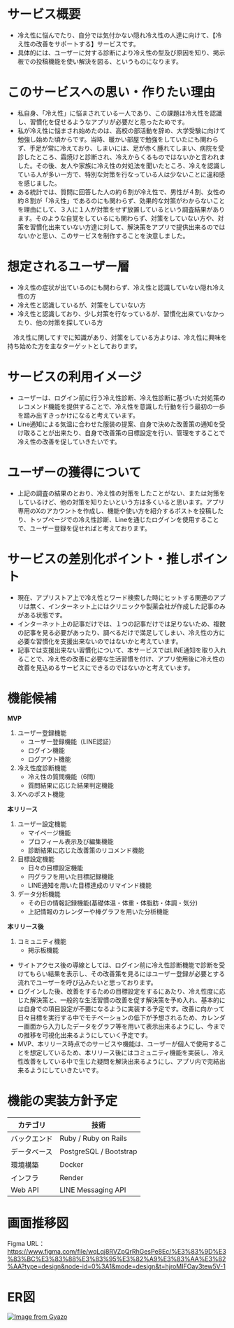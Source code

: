# サービス概要
* 冷え性に悩んでたり、自分では気付かない隠れ冷え性の人達に向けて、【冷え性の改善をサポートする】サービスです。
* 具体的には、ユーザーに対する診断により冷え性の型及び原因を知り、掲示板での投稿機能を使い解決を図る、というものになります。

# このサービスへの思い・作りたい理由
* 私自身、「冷え性」に悩まされている一人であり、この課題は冷え性を認識し、習慣化を促せるようなアプリが必要だと思ったためです。
* 私が冷え性に悩まされ始めたのは、高校の部活動を辞め、大学受験に向けて勉強し始めた頃からです。当時、暖かい部屋で勉強をしていたにも関わらず、手足が常に冷えており、しまいには、足が赤く腫れてしまい、病院を受診したところ、霜焼けと診断され、冷えからくるものではないかと言われました。その後、友人や家族に冷え性の対処法を聞いたところ、冷えを認識している人が多い一方で、特別な対策を行なっている人は少ないことに違和感を感じました。
* ある統計では、質問に回答した人の約６割が冷え性で、男性が４割、女性の約８割が「冷え性」であるのにも関わらず、効果的な対策がわからないことを理由にして、３人に１人が対策をせず放置しているという調査結果があります。そのような自覚をしているにも関わらず、対策をしていない方や、対策を習慣化出来ていない方達に対して、解決策をアプリで提供出来るのではないかと思い、このサービスを制作することを決意しました。

# 想定されるユーザー層
* 冷え性の症状が出ているのにも関わらず、冷え性と認識していない隠れ冷え性の方
* 冷え性と認識しているが、対策をしていない方
* 冷え性と認識しており、少し対策を行なっているが、習慣化出来ていなかったり、他の対策を探している方

　冷え性に関してすでに知識があり、対策をしている方よりは、冷え性に興味を持ち始めた方を主なターゲットとしております。

# サービスの利用イメージ
* ユーザーは、ログイン前に行う冷え性診断、冷え性診断に基づいた対処策のレコメンド機能を提供することで、冷え性を意識した行動を行う最初の一歩を踏み出すきっかけになると考えています。
* Line通知による気温に合わせた服装の提案、自身で決めた改善策の通知を受け取ることが出来たり、自身で改善策の目標設定を行い、管理をすることで冷え性の改善を促していきたいです。

# ユーザーの獲得について
* 上記の調査の結果のとおり、冷え性の対策をしたことがない、または対策をしているけど、他の対策を知りたいという方は多くいると思います。アプリ専用のXのアカウントを作成し、機能や使い方を紹介するポストを投稿したり、トップページでの冷え性診断、Lineを通じたログインを使用することで、ユーザー登録を促せればと考えております。

# サービスの差別化ポイント・推しポイント
* 現在、アプリストア上で冷え性とワード検索した時にヒットする関連のアプリは無く、インターネット上にはクリニックや製薬会社が作成した記事のみがある状態です。
* インターネット上の記事だけでは、１つの記事だけでは足りないため、複数の記事を見る必要があったり、調べるだけで満足してしまい、冷え性の方に必要な習慣化を支援出来ないのではないかと考えています。
* 記事では支援出来ない習慣化について、本サービスではLINE通知を取り入れることで、冷え性の改善に必要な生活習慣を付け、アプリ使用後に冷え性の改善を見込めるサービスにできるのではないかと考えています。

# 機能候補
**MVP**
   1. ユーザー登録機能
      - ユーザー登録機能（LINE認証）
      - ログイン機能
      - ログアウト機能
   2. 冷え性度診断機能
      - 冷え性の質問機能（6問）
      - 質問結果に応じた結果判定機能
   3. Xへのポスト機能 

**本リリース**
   1. ユーザー設定機能
      - マイページ機能
      - プロフィール表示及び編集機能
      - 診断結果に応じた改善策のリコメンド機能
   2. 目標設定機能
      - 日々の目標設定機能
      - 円グラフを用いた目標記録機能
      - LINE通知を用いた目標達成のリマインド機能
   3. データ分析機能
      - その日の情報記録機能(基礎体温・体重・体脂肪・体調・気分)
      - 上記情報のカレンダーや棒グラフを用いた分析機能

**本リリース後**
   1. コミュニティ機能
      - 掲示板機能

* サイトアクセス後の導線としては、ログイン前に冷え性診断機能で診断を受けてもらい結果を表示し、その改善策を見るにはユーザー登録が必要とする流れでユーザーを呼び込みたいと思っております。
* ログインした後、改善をするための目標設定をするにあたり、冷え性度に応じた解決策と、一般的な生活習慣の改善を促す解決策を予め入れ、基本的には自身での項目設定が不要になるように実装する予定です。改善に向かって日々目標を実行する中でモチベーションの低下が予想されるため、カレンダー画面から入力したデータをグラフ等を用いて表示出来るようにし、今までの推移を可視化出来るようにしていく予定です。
* MVP、本リリース時点でのサービスや機能は、ユーザーが個人で使用することを想定しているため、本リリース後にはコミュニティ機能を実装し、冷え性改善をしている中で生じた疑問を解決出来るようにし、アプリ内で完結出来るようにしていきたいです。

# 機能の実装方針予定
| カテゴリ       | 技術                                     |
| ------------- | -------------                           |
| バックエンド    | Ruby / Ruby on Rails                    |
| データベース    | PostgreSQL / Bootstrap                  |
| 環境構築       | Docker                                  |
| インフラ       | Render                                  |
| Web API      | LINE Messaging API                       |

# 画面推移図
Figma URL：https://www.figma.com/file/wqLqj8RVZpQrRhGesPe8Ec/%E3%83%9D%E3%83%BC%E3%83%88%E3%83%95%E3%82%A9%E3%83%AA%E3%82%AA?type=design&node-id=0%3A1&mode=design&t=hjroMIFOay3tew5V-1

# ER図
[![Image from Gyazo](https://i.gyazo.com/1ee3b58a27d8a9074fbdc7690a48e930.png)](https://gyazo.com/1ee3b58a27d8a9074fbdc7690a48e930)
